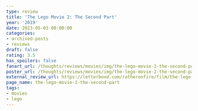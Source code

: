 ```yaml
---
type: review
title: 'The Lego Movie 2: The Second Part'
year: '2019'
date: 2023-05-03 00:00:00
categories:
- archived-posts
- reviews
draft: false
rating: 3.5
has_spoilers: false
fanart_url: /thoughts/reviews/movies/img/the-lego-movie-2-the-second-part_fanart.png
poster_url: /thoughts/reviews/movies/img/the-lego-movie-2-the-second-part_poster.png
external_review_url: https://letterboxd.com/ratheronfire/film/the-lego-movie-2-the-second-part/
page_name: the-lego-movie-2-the-second-part
tags:
- movies
- lego
---
```



